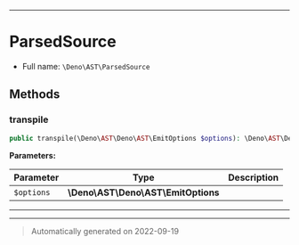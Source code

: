 ***

# ParsedSource





* Full name: `\Deno\AST\ParsedSource`





## Methods


### transpile



```php
public transpile(\Deno\AST\Deno\AST\EmitOptions $options): \Deno\AST\Deno\AST\TranspiledSource
```








**Parameters:**

| Parameter | Type | Description |
|-----------|------|-------------|
| `$options` | **\Deno\AST\Deno\AST\EmitOptions** |  |




***


***
> Automatically generated on 2022-09-19
